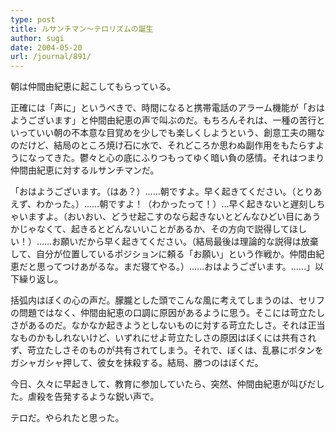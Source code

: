 ```yaml
---
type: post
title: ルサンチマン～テロリズムの誕生
author: sugi
date: 2004-05-20
url: /journal/891/
---
```

朝は仲間由紀恵に起こしてもらっている。

正確には「声に」というべきで、時間になると携帯電話のアラーム機能が「おはようございます」と仲間由紀恵の声で叫ぶのだ。もちろんそれは、一種の苦行といっていい朝の不本意な目覚めを少しでも楽しくしようという、創意工夫の賜なのだけど、結局のところ焼け石に水で、それどころか思わぬ副作用をもたらすようになってきた。鬱々と心の底にふりつもってゆく暗い負の感情。それはつまり仲間由紀恵に対するルサンチマンだ。

「おはようございます。（はあ？）……朝ですよ。早く起きてください。（とりあえず、わかった。）……朝ですよ！（わかったって！）…早く起きないと遅刻しちゃいますよ。（おいおい、どうせ起こすのなら起きないとどんなひどい目にあうかじゃなくて、起きるとどんないいことがあるか、その方向で説得してほしい！）……お願いだから早く起きてください。（結局最後は理論的な説得は放棄して、自分が位置しているポジションに頼る「お願い」という作戦か。仲間由紀恵だと思ってつけあがるな。まだ寝てやる。）……おはようございます。……」以下繰り返し。

括弧内はぼくの心の声だ。朦朧とした頭でこんな風に考えてしまうのは、セリフの問題ではなく、仲間由紀恵の口調に原因があるように思う。そこには苛立たしさがあるのだ。なかなか起きようとしないものに対する苛立たしさ。それは正当なものかもしれないけど、いずれにせよ苛立たしさの原因はぼくには共有されず、苛立たしさそのものが共有されてしまう。それで、ぼくは、乱暴にボタンをガシャガシャ押して、彼女を抹殺する。結局、勝つのはぼくだ。

今日、久々に早起きして、教育に参加していたら、突然、仲間由紀恵が叫びだした。虐殺を告発するような鋭い声で。

テロだ。やられたと思った。
